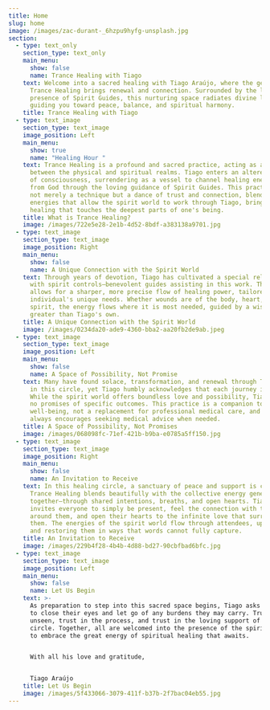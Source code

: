 ```yaml
---
title: Home
slug: home
image: /images/zac-durant-_6hzpu9hyfg-unsplash.jpg
section:
  - type: text_only
    section_type: text_only
    main_menu:
      show: false
      name: Trance Healing with Tiago
    text: Welcome into a sacred healing with Tiago Araújo, where the gentle art of
      Trance Healing brings renewal and connection. Surrounded by the loving
      presence of Spirit Guides, this nurturing space radiates divine light,
      guiding you toward peace, balance, and spiritual harmony.
    title: Trance Healing with Tiago
  - type: text_image
    section_type: text_image
    image_position: Left
    main_menu:
      show: true
      name: "Healing Hour "
    text: Trance Healing is a profound and sacred practice, acting as a bridge
      between the physical and spiritual realms. Tiago enters an altered state
      of consciousness, surrendering as a vessel to channel healing energies
      from God through the loving guidance of Spirit Guides. This practice is
      not merely a technique but a dance of trust and connection, blending
      energies that allow the spirit world to work through Tiago, bringing forth
      healing that touches the deepest parts of one's being.
    title: What is Trance Healing?
    image: /images/722e5e28-2e1b-4d52-8bdf-a383138a9701.jpg
  - type: text_image
    section_type: text_image
    image_position: Right
    main_menu:
      show: false
      name: A Unique Connection with the Spirit World
    text: Through years of devotion, Tiago has cultivated a special relationship
      with spirit controls—benevolent guides assisting in this work. This bond
      allows for a sharper, more precise flow of healing power, tailored to each
      individual's unique needs. Whether wounds are of the body, heart, mind, or
      spirit, the energy flows where it is most needed, guided by a wisdom far
      greater than Tiago's own.
    title: A Unique Connection with the Spirit World
    image: /images/0234da20-ade9-4360-bba2-aa20fb2de9ab.jpeg
  - type: text_image
    section_type: text_image
    image_position: Left
    main_menu:
      show: false
      name: A Space of Possibility, Not Promise
    text: Many have found solace, transformation, and renewal through Trance Healing
      in this circle, yet Tiago humbly acknowledges that each journey is unique.
      While the spirit world offers boundless love and possibility, Tiago makes
      no promises of specific outcomes. This practice is a companion to
      well-being, not a replacement for professional medical care, and Tiago
      always encourages seeking medical advice when needed.
    title: A Space of Possibility, Not Promises
    image: /images/068098fc-71ef-421b-b9ba-e0785a5ff150.jpg
  - type: text_image
    section_type: text_image
    image_position: Right
    main_menu:
      show: false
      name: An Invitation to Receive
    text: In this healing circle, a sanctuary of peace and support is created.
      Trance Healing blends beautifully with the collective energy generated
      together—through shared intentions, breaths, and open hearts. Tiago
      invites everyone to simply be present, feel the connection with those
      around them, and open their hearts to the infinite love that surrounds
      them. The energies of the spirit world flow through attendees, uplifting
      and restoring them in ways that words cannot fully capture.
    title: An Invitation to Receive
    image: /images/229b4f28-4b4b-4d88-bd27-90cbfbad6bfc.jpg
  - type: text_image
    section_type: text_image
    image_position: Left
    main_menu:
      show: false
      name: Let Us Begin
    text: >-
      As preparation to step into this sacred space begins, Tiago asks everyone
      to close their eyes and let go of any burdens they may carry. Trust in the
      unseen, trust in the process, and trust in the loving support of the
      circle. Together, all are welcomed into the presence of the spirit world
      to embrace the great energy of spiritual healing that awaits.


      With all his love and gratitude,


      Tiago Araújo
    title: Let Us Begin
    image: /images/5f433066-3079-411f-b37b-2f7bac04eb55.jpg
---
```

